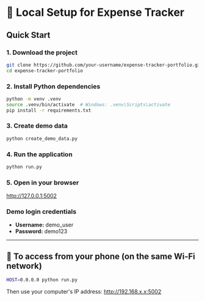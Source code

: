 # 🚀 Local Setup for Expense Tracker

## Quick Start

### 1. Download the project
```bash
git clone https://github.com/your-username/expense-tracker-portfolio.git
cd expense-tracker-portfolio
```

### 2. Install Python dependencies
```bash
python -m venv .venv
source .venv/bin/activate  # Windows: .venv\Scripts\activate
pip install -r requirements.txt
```

### 3. Create demo data
```bash
python create_demo_data.py
```

### 4. Run the application
```bash
python run.py
```

### 5. Open in your browser
http://127.0.0.1:5002

### Demo login credentials
- **Username:** demo_user
- **Password:** demo123

---

## 📱 To access from your phone (on the same Wi-Fi network)

```bash
HOST=0.0.0.0 python run.py
```

Then use your computer's IP address: http://192.168.x.x:5002
